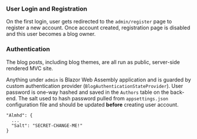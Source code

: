 
### User Login and Registration
On the first login, user gets redirected to the `admin/register` page to register a new account. 
Once account created, registration page is disabled and this user becomes a blog owner.

### Authentication
The blog posts, including blog themes, are all run as public, server-side rendered MVC site. 

Anything under `admin` is Blazor Web Assembly application and is guarded by custom authentication provider (`BlogAuthenticationStateProvider`). 
User password is one-way hashed and saved in the `Authors` table on the back-end. 
The salt used to hash password pulled from `appsettings.json` configuration file and should be updated **before** creating user account.

```
"Almhd": {
  ...
  "Salt": "SECRET-CHANGE-ME!"
}
```

